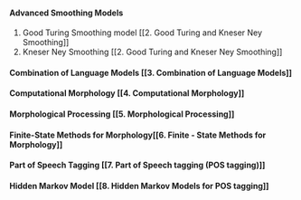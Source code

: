#### Advanced Smoothing Models
1. Good Turing Smoothing model [[2.  Good Turing and Kneser Ney Smoothing]]
2. Kneser Ney Smoothing [[2.  Good Turing and Kneser Ney Smoothing]]

#### Combination of Language Models [[3.   Combination of Language Models]]

#### Computational Morphology [[4. Computational Morphology]]

#### Morphological Processing [[5.  Morphological Processing]]

#### Finite-State Methods for Morphology[[6.  Finite - State Methods for Morphology]]

#### Part of Speech Tagging [[7.  Part of Speech tagging (POS tagging)]]

#### Hidden Markov Model [[8.  Hidden Markov Models for POS tagging]]
